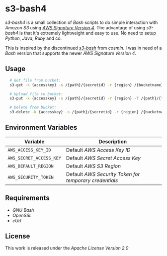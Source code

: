 # s3-bash4

_s3-bash4_ is a small collection of _Bash_ scripts to do simple interaction with _Amazon S3_ using [_AWS Signature Version 4_](http://docs.aws.amazon.com/AmazonS3/latest/API/sig-v4-authenticating-requests.html). The advantage of using _s3-bash4_ is that it's extremely lightweight and easy to use. No need to setup _Python_, _Java_, _Ruby_ and co.

This is inspired by the discontinued [_s3-bash_](https://github.com/cosmin/s3-bash) from _cosmin_. I was in need of a _Bash_ version that supports the newer _AWS Signature Version 4_.

## Usage

```sh
  # Get file from bucket:
  s3-get -k {accesskey} -s /{path}/{secretid} -r {region} /{bucketname}/{filename} > {filename}

  # Upload file to bucket:
  s3-put -k {accesskey} -s /{path}/{secretid} -r {region} -T /{path}/{filename} /{bucketname}/{filename}

  # Delete from bucket:
  s3-delete -k {accesskey} -s /{path}/{secretid} -r {region} /{bucketname}/{filename}
```

## Environment Variables

Variable               | Description
---------------------- | -----------------------------------------------------------
`AWS_ACCESS_KEY_ID`    | Default _AWS Access Key ID_
`AWS_SECRET_ACCESS_KEY`| Default _AWS Secret Access Key_
`AWS_DEFAULT_REGION`   | Default _AWS S3 Region_
`AWS_SECURITY_TOKEN`   | Default _AWS Security Token for temporary credentials_

## Requirements

- _GNU Bash_
- _OpenSSL_
- _cUrl_

## License

This work is released under the _Apache License Version 2.0_
